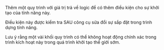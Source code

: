 Thêm một quy trình với giá trị trả về logic để có thêm điều kiện cho sự khởi tạo của tính năng này.

Điều kiện này được kiểm tra SAU công cụ sửa đổi sự sắp đặt trong trình dựng tính năng.

Lưu ý rằng một vài khối quy trình có thể không hoạt động chính xác trong trình kích hoạt này trong quá trình khởi tạo thể giới sớm.
